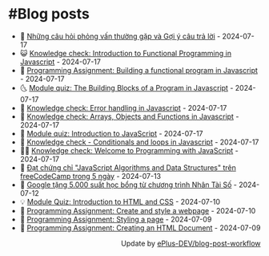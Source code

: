 # #Blog posts
<!-- BLOG-POST-LIST:START -->
- 🧰 [Những câu hỏi phỏng vấn thường gặp và Gợi ý câu trả lời](https://eplus.dev/nhung-cau-hoi-phong-van-thuong-gap-va-goi-y-cau-tra-loi) - 2024-07-17
- 😺 [Knowledge check: Introduction to Functional Programming in Javascript](https://eplus.dev/knowledge-check-introduction-to-functional-programming-in-javascript) - 2024-07-17
- 🗽 [Programming Assignment: Building a functional program in Javascript](https://eplus.dev/programming-assignment-building-a-functional-program-in-javascript) - 2024-07-17
- 🌜 [Module quiz: The Building Blocks of a Program in Javascript](https://eplus.dev/module-quiz-the-building-blocks-of-a-program-in-javascript) - 2024-07-17
- 📝 [Knowledge check: Error handling in Javascript](https://eplus.dev/knowledge-check-error-handling-in-javascript) - 2024-07-17
- 🚀 [Knowledge check: Arrays, Objects and Functions in Javascript](https://eplus.dev/knowledge-check-arrays-objects-and-functions-in-javascript) - 2024-07-17
- 💼 [Module quiz: Introduction to JavaScript](https://eplus.dev/module-quiz-introduction-to-javascript) - 2024-07-17
- 🦣 [Knowledge check - Conditionals and loops in Javascript](https://eplus.dev/knowledge-check-conditionals-and-loops-in-javascript) - 2024-07-17
- 👨‍🏫 [Knowledge check: Welcome to Programming with JavaScript](https://eplus.dev/knowledge-check-welcome-to-programming-with-javascript) - 2024-07-17
- 🔭 [Đạt chứng chỉ &quot;JavaScript Algorithms and Data Structures&quot; trên freeCodeCamp trong 5 ngày](https://eplus.dev/dat-chung-chi-javascript-algorithms-and-data-structures-tren-freecodecamp-trong-5-ngay) - 2024-07-13
- 🤡 [Google tặng 5.000 suất học bổng từ chương trình Nhân Tài Số](https://eplus.dev/google-tang-5000-suat-hoc-bong-tu-chuong-trinh-nhan-tai-so) - 2024-07-12
- 💡 [Module Quiz: Introduction to HTML and CSS](https://eplus.dev/module-quiz-introduction-to-html-and-css) - 2024-07-10
- 🦣 [Programming Assignment: Create and style a webpage](https://eplus.dev/programming-assignment-create-and-style-a-webpage) - 2024-07-10
- 💪 [Programming Assignment: Styling a page](https://eplus.dev/programming-assignment-styling-a-page) - 2024-07-09
- 🤡 [Programming Assignment: Creating an HTML Document](https://eplus.dev/programming-assignment-creating-an-html-document) - 2024-07-09<!-- BLOG-POST-LIST:END -->
<div align="right">
  Update by <a target="_blank"
    href="https://github.com/ePlus-DEV/blog-post-workflow">ePlus-DEV/blog-post-workflow</a>
</div>
